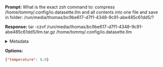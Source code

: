 **Prompt:**
What is the exact zsh command to: compress /home/tommy/.config/io.datasette.llm and all contents into one file and save in folder: /run/media/thomas/bc9be617-d7f1-4348-9c91-abe485c61dd5/?


**Response:**
tar -czvf /run/media/thomas/bc9be617-d7f1-4348-9c91-abe485c61dd5/llm.tar.gz /home/tommy/.config/io.datasette.llm

<details><summary>Metadata</summary>

- Duration: 2912 ms
- Datetime: 2023-08-23T17:02:36.181617
- Model: gpt-3.5-turbo-0613

</details>

**Options:**
```json
{"temperature": 0.0}
```

